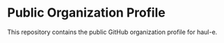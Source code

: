 # Public Organization Profile

This repository contains the public GitHub organization profile for haul-e.
